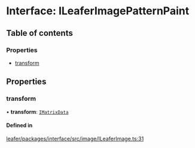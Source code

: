 # Interface: ILeaferImagePatternPaint

## Table of contents

### Properties

- [transform](ILeaferImagePatternPaint.md#transform)

## Properties

### transform

• **transform**: [`IMatrixData`](IMatrixData.md)

#### Defined in

[leafer/packages/interface/src/image/ILeaferImage.ts:31](https://github.com/leaferjs/leafer/blob/985f85e/packages/interface/src/image/ILeaferImage.ts#L31)
